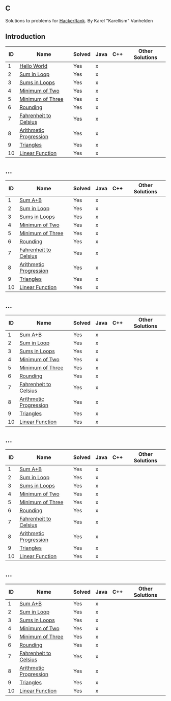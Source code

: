 ## C 
Solutions to problems for <a href="#" target="_blank">HackerRank</a>.
By Karel "Karellism" Vanhelden

## Introduction
| ID | Name                                             | Solved | Java | C++ | Other Solutions          |
|----|--------------------------------------------------|--------|------|-----|--------------------------|
| 1  | [Hello World](Problem1/README.md)                    | Yes    | x    |     |                          |
| 2  | [Sum in Loop](Problem2/README.md)                | Yes    | x    |     |                          |
| 3  | [Sums in Loops](Problem4/README.md)              | Yes    | x    |     |                          |
| 4  | [Minimum of Two](Problem5/README.md)             | Yes    | x    |     |                          |
| 5  | [Minimum of Three](Problem6/README.md)           | Yes    | x    |     |                          |
| 6  | [Rounding](Problem6/README.md)                   | Yes    | x    |     |                          |
| 7  | [Fahrenheit to Celsius](Problem7/README.md)      | Yes    | x    |     |                          |
| 8  | [Arithmetic Progression](Problem8/README.md)     | Yes    | x    |     |                          |
| 9  | [Triangles](Problem9/README.md)                  | Yes    | x    |     |                          |
| 10 | [Linear Function](Problem10/README.md)           | Yes    | x    |     |                          |

## ...

| ID | Name                                             | Solved | Java | C++ | Other Solutions          |
|----|--------------------------------------------------|--------|------|-----|--------------------------|
| 1  | [Sum A+B](Problem1/README.md)                    | Yes    | x    |     |                          |
| 2  | [Sum in Loop](Problem2/README.md)                | Yes    | x    |     |                          |
| 3  | [Sums in Loops](Problem4/README.md)              | Yes    | x    |     |                          |
| 4  | [Minimum of Two](Problem5/README.md)             | Yes    | x    |     |                          |
| 5  | [Minimum of Three](Problem6/README.md)           | Yes    | x    |     |                          |
| 6  | [Rounding](Problem6/README.md)                   | Yes    | x    |     |                          |
| 7  | [Fahrenheit to Celsius](Problem7/README.md)      | Yes    | x    |     |                          |
| 8  | [Arithmetic Progression](Problem8/README.md)     | Yes    | x    |     |                          |
| 9  | [Triangles](Problem9/README.md)                  | Yes    | x    |     |                          |
| 10 | [Linear Function](Problem10/README.md)           | Yes    | x    |     |                          |

## ...

| ID | Name                                             | Solved | Java | C++ | Other Solutions          |
|----|--------------------------------------------------|--------|------|-----|--------------------------|
| 1  | [Sum A+B](Problem1/README.md)                    | Yes    | x    |     |                          |
| 2  | [Sum in Loop](Problem2/README.md)                | Yes    | x    |     |                          |
| 3  | [Sums in Loops](Problem4/README.md)              | Yes    | x    |     |                          |
| 4  | [Minimum of Two](Problem5/README.md)             | Yes    | x    |     |                          |
| 5  | [Minimum of Three](Problem6/README.md)           | Yes    | x    |     |                          |
| 6  | [Rounding](Problem6/README.md)                   | Yes    | x    |     |                          |
| 7  | [Fahrenheit to Celsius](Problem7/README.md)      | Yes    | x    |     |                          |
| 8  | [Arithmetic Progression](Problem8/README.md)     | Yes    | x    |     |                          |
| 9  | [Triangles](Problem9/README.md)                  | Yes    | x    |     |                          |
| 10 | [Linear Function](Problem10/README.md)           | Yes    | x    |     |                          |

## ...

| ID | Name                                             | Solved | Java | C++ | Other Solutions          |
|----|--------------------------------------------------|--------|------|-----|--------------------------|
| 1  | [Sum A+B](Problem1/README.md)                    | Yes    | x    |     |                          |
| 2  | [Sum in Loop](Problem2/README.md)                | Yes    | x    |     |                          |
| 3  | [Sums in Loops](Problem4/README.md)              | Yes    | x    |     |                          |
| 4  | [Minimum of Two](Problem5/README.md)             | Yes    | x    |     |                          |
| 5  | [Minimum of Three](Problem6/README.md)           | Yes    | x    |     |                          |
| 6  | [Rounding](Problem6/README.md)                   | Yes    | x    |     |                          |
| 7  | [Fahrenheit to Celsius](Problem7/README.md)      | Yes    | x    |     |                          |
| 8  | [Arithmetic Progression](Problem8/README.md)     | Yes    | x    |     |                          |
| 9  | [Triangles](Problem9/README.md)                  | Yes    | x    |     |                          |
| 10 | [Linear Function](Problem10/README.md)           | Yes    | x    |     |                          |


## ...

| ID | Name                                             | Solved | Java | C++ | Other Solutions          |
|----|--------------------------------------------------|--------|------|-----|--------------------------|
| 1  | [Sum A+B](Problem1/README.md)                    | Yes    | x    |     |                          |
| 2  | [Sum in Loop](Problem2/README.md)                | Yes    | x    |     |                          |
| 3  | [Sums in Loops](Problem4/README.md)              | Yes    | x    |     |                          |
| 4  | [Minimum of Two](Problem5/README.md)             | Yes    | x    |     |                          |
| 5  | [Minimum of Three](Problem6/README.md)           | Yes    | x    |     |                          |
| 6  | [Rounding](Problem6/README.md)                   | Yes    | x    |     |                          |
| 7  | [Fahrenheit to Celsius](Problem7/README.md)      | Yes    | x    |     |                          |
| 8  | [Arithmetic Progression](Problem8/README.md)     | Yes    | x    |     |                          |
| 9  | [Triangles](Problem9/README.md)                  | Yes    | x    |     |                          |
| 10 | [Linear Function](Problem10/README.md)           | Yes    | x    |     |                          |

